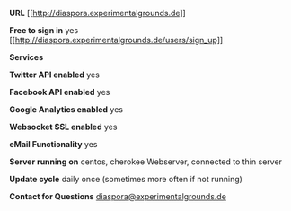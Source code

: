 **URL** [[http://diaspora.experimentalgrounds.de]]

**Free to sign in** yes [[http://diaspora.experimentalgrounds.de/users/sign_up]]

**Services**

**Twitter API enabled** yes

**Facebook API enabled** yes

**Google Analytics enabled** yes

**Websocket SSL enabled** yes

**eMail Functionality** yes

**Server running on** centos, cherokee Webserver, connected to thin server

**Update cycle** daily once (sometimes more often if not running)


**Contact for Questions** diaspora@experimentalgrounds.de
